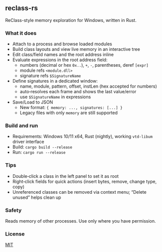 ## reclass-rs

ReClass-style memory exploration for Windows, written in Rust.

### What it does

- Attach to a process and browse loaded modules
- Build class layouts and view live memory in an interactive tree
- Edit class/field names and the root address inline
- Evaluate expressions in the root address field:
  - numbers (decimal or hex `0x..`), `+`, `-`, parentheses, deref `[expr]`
  - module refs `<module.dll>`
  - signature refs `$SignatureName`
- Define signatures in a dedicated window:
  - name, module, pattern, offset, instLen (hex accepted for numbers)
  - auto‑resolves each frame and shows the last value/error
  - use `$SignatureName` in expressions
- Save/Load to JSON
  - New format: `{ memory: ..., signatures: [...] }`
  - Legacy files with only `memory` are still supported

### Build and run

- Requirements: Windows 10/11 x64, Rust (nightly), working `vtd-libum` driver interface
- Build: `cargo build --release`
- Run: `cargo run --release`

### Tips

- Double‑click a class in the left panel to set it as root
- Right‑click fields for quick actions (insert bytes, remove, change type, copy)
- Unreferenced classes can be removed via context menu; “Delete unused” helps clean up

### Safety

Reads memory of other processes. Use only where you have permission.

### License

[MIT](LICENSE)


